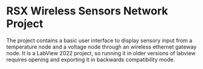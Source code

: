 # RSX Wireless Sensors Network Project
The project contains a basic user interface to display sensory input from a temperature node and a voltage node through an wireless ethernet gateway node. It is a LabView 2022 project, so running it in older versions of labview requires opening and exporting it in backwards compatibility mode. 